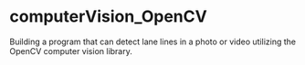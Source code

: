 # computerVision_OpenCV
Building a program that can detect lane lines in a photo or video utilizing the OpenCV computer vision library.
